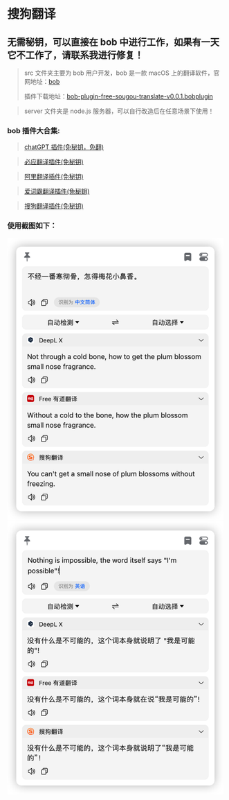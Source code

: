 # 搜狗翻译

## 无需秘钥，可以直接在 bob 中进行工作，如果有一天它不工作了，请联系我进行修复！

> src 文件夹主要为 bob 用户开发，bob 是一款 macOS 上的翻译软件，官网地址：[bob](https://bobtranslate.com/)
>
> 插件下载地址：[bob-plugin-free-sougou-translate-v0.0.1.bobplugin](https://github.com/bilibili-ayang/bob-plugin-free-sougou-translate/releases/download/v0.0.1/bob-plugin-free-sougou-translate.bobplugin)

> server 文件夹是 node.js 服务器，可以自行改造后在任意场景下使用！

### bob 插件大合集:

> [chatGPT 插件(免秘钥，免翻)](https://github.com/bilibili-ayang/bob-plugin-free-chatgpt)

> [必应翻译插件(免秘钥)](https://github.com/bilibili-ayang/bob-plugin-free-bing-translate)

> [阿里翻译插件(免秘钥)](https://github.com/bilibili-ayang/bob-plugin-free-ali-translate)

> [爱词霸翻译插件(免秘钥)](https://github.com/bilibili-ayang/bob-plugin-free-iciba-translate)

> [搜狗翻译插件(免秘钥)](https://github.com/bilibili-ayang/bob-plugin-free-sougou-translate)

### 使用截图如下：

<img width="500" src="./image/zh-to-en.png" alt="zh-to-en">
<img width="500" src="./image/en-to-zh.png" alt="en-to-zh">

